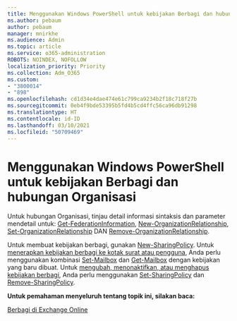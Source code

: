 ```yaml
---
title: Menggunakan Windows PowerShell untuk kebijakan Berbagi dan hubungan Organisasi
ms.author: pebaum
author: pebaum
manager: mnirkhe
ms.audience: Admin
ms.topic: article
ms.service: o365-administration
ROBOTS: NOINDEX, NOFOLLOW
localization_priority: Priority
ms.collection: Adm_O365
ms.custom:
- "3800014"
- "898"
ms.openlocfilehash: cd1d34e4dae474e61c799ca9234b2f18c718f27b
ms.sourcegitcommit: 0eb4f9bde53395b5fd4b5cd4ffc56ca96db91298
ms.translationtype: HT
ms.contentlocale: id-ID
ms.lasthandoff: 03/10/2021
ms.locfileid: "50709469"
---
```

# <a name="use-powershell-for-sharing-policies-and-organization-relationships"></a>Menggunakan Windows PowerShell untuk kebijakan Berbagi dan hubungan Organisasi


Untuk hubungan Organisasi, tinjau detail informasi sintaksis dan parameter mendetail untuk: [Get-FederationInformation](https://docs.microsoft.com/powershell/module/exchange/get-federationinformation), [New-OrganizationRelationship](https://docs.microsoft.com/powershell/module/exchange/new-organizationrelationship), [Set-OrganizationRelationship](https://docs.microsoft.com/powershell/module/exchange/set-organizationrelationship)  DAN  [Remove-OrganizationRelationship](https://docs.microsoft.com/powershell/module/exchange/remove-organizationrelationship).

Untuk membuat kebijakan berbagi, gunakan [New-SharingPolicy](https://docs.microsoft.com/powershell/module/exchange/new-sharingpolicy). Untuk  [menerapkan kebijakan berbagi ke kotak surat atau pengguna](https://docs.microsoft.com/exchange/sharing/sharing-policies/apply-a-sharing-policy#use-exchange-online-powershell-to-apply-a-sharing-policy-to-one-or-more-mailboxes),  Anda perlu menggunakan kombinasi  [Set-Mailbox](https://docs.microsoft.com/powershell/module/exchange/set-mailbox) dan [Get-Mailbox](https://docs.microsoft.com/powershell/module/exchange/get-mailbox) dengan kebijakan yang baru dibuat. Untuk  [mengubah, menonaktifkan, atau menghapus kebijakan berbagi](https://docs.microsoft.com/exchange/sharing/sharing-policies/modify-a-sharing-policy),  Anda perlu menggunakan  [Set-SharingPolicy](https://docs.microsoft.com/powershell/module/exchange/set-sharingpolicy) dan [Remove-SharingPolicy](https://docs.microsoft.com/powershell/module/exchange/remove-sharingpolicy).

**Untuk pemahaman menyeluruh tentang topik ini, silakan baca:**

[Berbagi di Exchange Online](https://docs.microsoft.com/exchange/sharing/sharing)